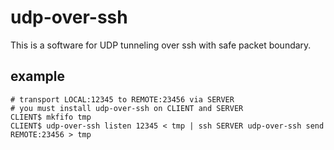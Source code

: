 # udp-over-ssh
This is a software for UDP tunneling over ssh with safe packet boundary.


## example

```
# transport LOCAL:12345 to REMOTE:23456 via SERVER 
# you must install udp-over-ssh on CLIENT and SERVER
CLIENT$ mkfifo tmp
CLIENT$ udp-over-ssh listen 12345 < tmp | ssh SERVER udp-over-ssh send REMOTE:23456 > tmp
```
